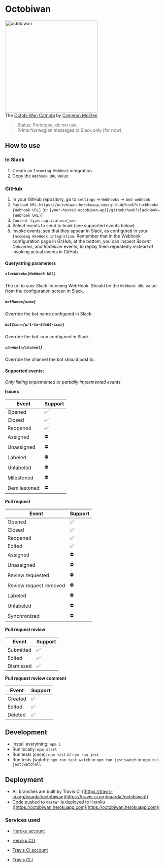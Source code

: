 # Octobiwan

<img src="https://octodex.github.com/images/octobiwan.jpg" alt="octobiwan" height="300"><br/>
The [Octobi Wan Catnobi](https://octodex.github.com/octobiwan) by
[Cameron McEfee](https://github.com/cameronmcefee)

> Status: Prototype, do not use.\
> Prints Norwegian messages to Slack only (for now).

## How to use

### In Slack

1. Create an `Incoming WebHook` integration
1. Copy the `Webhook URL` value

### GitHub

1. In your GitHub repository, go to `Settings` -> `Webhooks` -> `Add webhook`
1. `Payload URL`:
   `https://octobiwan.herokuapp.com/github/hook?slackHook={Webhook URL}` (or
   `{your-hosted-octobiwan-api}/github/hook?slackHook={Webhook URL}`)
1. `Content type`: `application/json`
1. Select events to send to hook (see supported events below).
1. Invoke events, see that they appear in Slack, as configured in your `Incoming
   WebHook integration`. Remember that in the Webhook configuration page in
   GitHub, at the bottom, you can inspect _Recent Deliveries_, and _Redeliver_
   events, to replay them repeatedly instead of invoking actual events in
   GitHub.

#### Querystring parameters

##### `slackHook={Webhook URL}`

The url to your Slack Incoming WebHook. Should be the `Webhook URL` value from
the configuration screen in Slack.

##### `botName={name}`

Override the bot name configured in Slack.

##### `botIcon={url-to-64x64-icon}`

Override the bot icon configured in Slack.

##### `channel={channel}`

Override the channel the bot should post to.

#### Supported events:

_Only listing implemented or partially implemented events_

**Issues**

| Event        | Support            |
| ------------ | ------------------ |
| Opened       | :white_check_mark: |
| Closed       | :white_check_mark: |
| Reopened     | :white_check_mark: |
| Assigned     | :no_entry:         |
| Unassigned   | :no_entry:         |
| Labeled      | :no_entry:         |
| Unlabeled    | :no_entry:         |
| Milestoned   | :no_entry:         |
| Demilestoned | :no_entry:         |

**Pull request**

| Event                  | Support            |
| ---------------------- | ------------------ |
| Opened                 | :white_check_mark: |
| Closed                 | :white_check_mark: |
| Reopened               | :white_check_mark: |
| Edited                 | :white_check_mark: |
| Assigned               | :no_entry:         |
| Unassigned             | :no_entry:         |
| Review requested       | :no_entry:         |
| Review request removed | :no_entry:         |
| Labeled                | :no_entry:         |
| Unlabeled              | :no_entry:         |
| Synchronized           | :no_entry:         |

**Pull request review**

| Event     | Support            |
| --------- | ------------------ |
| Submitted | :white_check_mark: |
| Edited    | :white_check_mark: |
| Dismissed | :white_check_mark: |

**Pull request review comment**

| Event   | Support            |
| ------- | ------------------ |
| Created | :white_check_mark: |
| Edited  | :white_check_mark: |
| Deleted | :white_check_mark: |

## Development

* Install everything: `npm i`
* Run locally: `npm start`
* Run tests (once): `npm test` or `npm run jest`
* Run tests (watch): `npm run test:watch` or `npm run jest:watch` or `npm run
  jest:watchall`

## Deployment

* All branches are built by Travis CI
  ([https://travis-ci.org/eaardal/octobiwan](https://travis-ci.org/eaardal/octobiwan))
* Code pushed to `master` is deployed to Heroku
  ([https://octobiwan.herokuapp.com](https://octobiwan.herokuapp.com))

### Services used

* [Heroku account](https://signup.heroku.com/)
* [Heroku CLI](https://devcenter.heroku.com/articles/heroku-cli)

* [Travis CI account](https://travis-ci.org/)
* [Travis CLI](https://github.com/travis-ci/travis.rb#installation)
